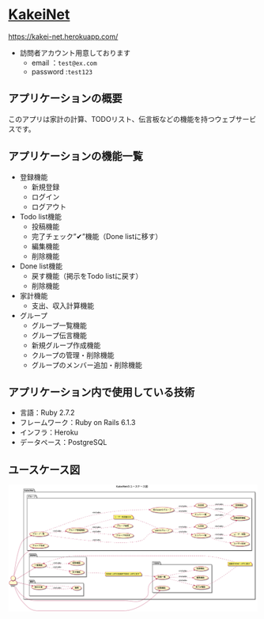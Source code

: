 # [KakeiNet](https://kakei-net.herokuapp.com/)

https://kakei-net.herokuapp.com/

- 訪問者アカウント用意しております
  - email ：`test@ex.com`
  - password :`test123`

## アプリケーションの概要

このアプリは家計の計算、TODOリスト、伝言板などの機能を持つウェブサービスです。

## アプリケーションの機能一覧
- 登録機能
  - 新規登録
  - ログイン
  - ログアウト
- Todo list機能
  - 投稿機能
  - 完了チェック”✔︎”機能（Done listに移す）
  - 編集機能
  - 削除機能
- Done list機能
  - 戻す機能（掲示をTodo listに戻す）
  - 削除機能
- 家計機能
  - 支出、収入計算機能
- グループ
  - グループ一覧機能
  - グループ伝言機能
  - 新規グループ作成機能
  - クループの管理・削除機能
  - グループのメンバー追加・削除機能

## アプリケーション内で使用している技術
- 言語：Ruby 2.7.2
- フレームワーク：Ruby on Rails 6.1.3
- インフラ：Heroku
- データペース：PostgreSQL

## ユースケース図
![image](https://github.com/chen-196-hub/kakei_app/blob/af6b7bd30c609682385b06e9c99d43088021235b/uml/kakei_net/KakeiNet%E3%81%AE%E3%83%A6%E3%83%BC%E3%82%B9%E3%82%B1%E3%83%BC%E3%82%B9%E5%9B%B3.png)
